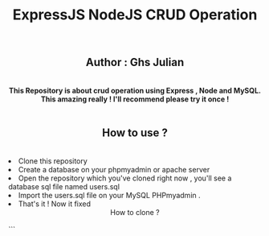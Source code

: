 <center>
  <h1>ExpressJS NodeJS CRUD Operation</h1>
  <br/>
  <h2>Author : Ghs Julian</h2>
<br/>
<strong>
  This Repository is about crud operation using Express , Node and MySQL.
  This amazing really ! I'll recommend please try it once ! 
</strong>
<br/><br/>
<h2>How to use ?</h2><br/>
</center>
<li>Clone this repository</li>
<li>Create a database on your phpmyadmin or apache server</li>
<li>Open the repository which you've cloned right now , you'll see a database sql file named
users.sql</li>
<li>Import the users.sql file on your MySQL PHPmyadmin .</li>
<li>That's it ! Now it fixed</li>

<center>How to clone ?</center>
<br/>
```

```